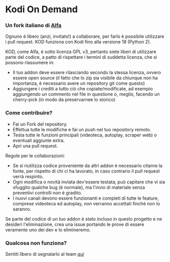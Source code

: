 # Kodi On Demand
### Un fork italiano di [Alfa](https://github.com/alfa-addon)
Ognuno è libero (anzi, invitato!) a collaborare, per farlo è possibile utilizzare i pull request.
KOD funziona con Kodi fino alla versione 18 (Python 2).

KOD, come Alfa, è sotto licenza GPL v3, pertanto siete liberi di utilizzare parte del codice, a patto di rispettare i termini di suddetta licenza, che si possono riassumere in: 
 
- Il tuo addon deve essere rilasciando secondo la stessa licenza, ovvero essere open source (il fatto che lo zip sia visibile da chiunque non ha importanza, è necessario avere un repository git come questo) 
- Aggiungere i crediti a tutto ciò che copiate/modificate, ad esempio aggiungendo un commento nel file in questione o, meglio, facendo un cherry-pick (in modo da preservarnee lo storico)

### Come contribuire?
- Fai un Fork del repository.
- Effettua tutte le modifiche e fai un push nel tuo repository remoto.
- Testa tutte le funzioni principali (videoteca, autoplay, scraper web) o eventuali aggiunte extra.
- Apri una pull request.

Regole per le collaborazioni:
- Se si riutilizza codice proveniente da altri addon è necessario citarne la fonte, per rispetto di chi ci ha lavorato, in caso contrario il pull request verrà respinto.
- Ogni modifica o novità inviata dev'essere testata, può capitare che vi sia sfuggito qualche bug (è normale), ma l'invio di materiale senza preventivi controlli non è gradito.
- I nuovi canali devono essere funzionanti e completi di tutte le feature, comprese videoteca ed autoplay, non verranno accettati finchè non lo saranno.

Se parte del codice di un tuo addon è stato incluso in questo progetto e ne desideri l'eliminazione, crea una issue portando le prove di essere veramente uno dei dev e lo elimineremo.

### Qualcosa non funziona?
Sentiti libero di segnalarlo al team [qui](https://github.com/kodiondemand/addon/issues)
